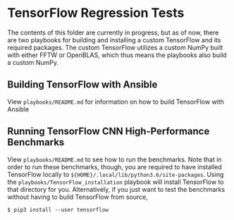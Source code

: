 # TensorFlow Regression Tests

The contents of this folder are currently in progress, but as of now, there are two playbooks for building and installing a custom TensorFlow and its required packages. The custom TensorFlow utilizes a custom NumPy built with either FFTW or OpenBLAS, which thus means the playbooks also build a custom NumPy.

## Building TensorFlow with Ansible

View `playbooks/README.md` for information on how to build TensorFlow with Ansible

## Running TensorFlow CNN High-Performance Benchmarks

View `playbooks/README.md` to see how to run the benchmarks. Note that in order to run these benchmarks, though, you are required to have installed TensorFlow locally to `${HOME}/.local/lib/python3.6/site-packages`. Using the `playbooks/TensorFlow_installation` playbook will install TensorFlow to that directory for you. Alternatively, if you just want to test the benchmarks without having to build TensorFlow from source, 

```
$ pip3 install --user tensorflow
```
